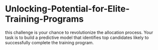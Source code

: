 # Unlocking-Potential-for-Elite-Training-Programs
this challenge is your chance to revolutionize the allocation process. Your task is to build a predictive model that identifies top candidates likely to successfully complete the training program.
